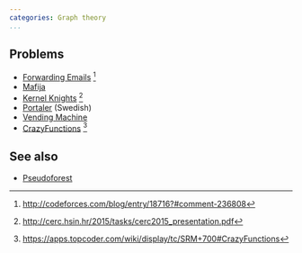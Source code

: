 ```yaml
---
categories: Graph theory
...
```


## Problems
- [Forwarding Emails](https://uva.onlinejudge.org/external/124/12442.pdf) [^3]
- [Mafija](https://open.kattis.com/problems/mafija)
- [Kernel Knights](http://cerc.hsin.hr/2015/tasks/cerc2015_problems.pdf) [^2]
- [Portaler](https://po.kattis.com/problems/portaler) (Swedish)
- [Vending Machine](https://open.kattis.com/submissions/1726415)
- [CrazyFunctions](https://community.topcoder.com/stat?c=problem_statement&pm=14266) [^1]

## See also
- [Pseudoforest]()

[^1]: <https://apps.topcoder.com/wiki/display/tc/SRM+700#CrazyFunctions>
[^2]: <http://cerc.hsin.hr/2015/tasks/cerc2015_presentation.pdf>
[^3]: <http://codeforces.com/blog/entry/18716?#comment-236808>